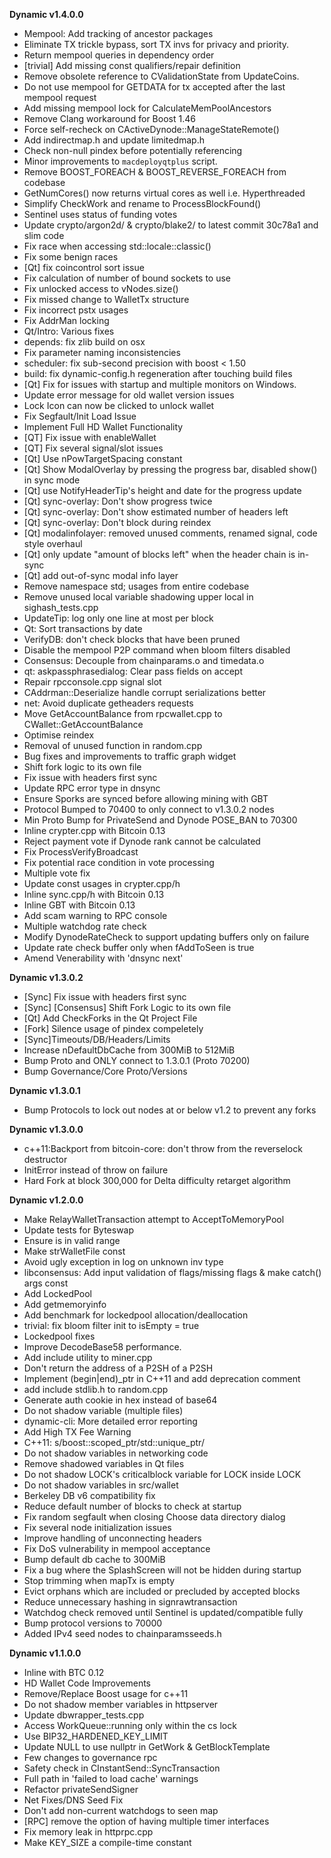 **Dynamic v1.4.0.0**

* Mempool: Add tracking of ancestor packages
* Eliminate TX trickle bypass, sort TX invs for privacy and priority.
* Return mempool queries in dependency order
* [trivial] Add missing const qualifiers/repair definition
* Remove obsolete reference to CValidationState from UpdateCoins.
* Do not use mempool for GETDATA for tx accepted after the last mempool request
* Add missing mempool lock for CalculateMemPoolAncestors
* Remove Clang workaround for Boost 1.46
* Force self-recheck on CActiveDynode::ManageStateRemote()
* Add indirectmap.h and update limitedmap.h
* Check non-null pindex before potentially referencing
* Minor improvements to `macdeployqtplus` script.
* Remove BOOST_FOREACH & BOOST_REVERSE_FOREACH from codebase
* GetNumCores() now returns virtual cores as well i.e. Hyperthreaded
* Simplify CheckWork and rename to ProcessBlockFound()
* Sentinel uses status of funding votes
* Update crypto/argon2d/ & crypto/blake2/ to latest commit 30c78a1 and slim code
* Fix race when accessing std::locale::classic()
* Fix some benign races
* [Qt] fix coincontrol sort issue
* Fix calculation of number of bound sockets to use
* Fix unlocked access to vNodes.size()
* Fix missed change to WalletTx structure
* Fix incorrect pstx usages
* Fix AddrMan locking
* Qt/Intro: Various fixes
* depends: fix zlib build on osx
* Fix parameter naming inconsistencies
* scheduler: fix sub-second precision with boost < 1.50
* build: fix dynamic-config.h regeneration after touching build files
* [Qt] Fix for issues with startup and multiple monitors on Windows.
* Update error message for old wallet version issues
* Lock Icon can now be clicked to unlock wallet
* Fix Segfault/Init Load Issue
* Implement Full HD Wallet Functionality
* [QT] Fix issue with enableWallet
* [QT] Fix several signal/slot issues
* [Qt] Use nPowTargetSpacing constant
* [Qt] Show ModalOverlay by pressing the progress bar, disabled show() in sync mode
* [Qt] use NotifyHeaderTip's height and date for the progress update
* [Qt] sync-overlay: Don't show progress twice
* [Qt] sync-overlay: Don't show estimated number of headers left
* [Qt] sync-overlay: Don't block during reindex
* [Qt] modalinfolayer: removed unused comments, renamed signal, code style overhaul
* [Qt] only update "amount of blocks left" when the header chain is in-sync
* [Qt] add out-of-sync modal info layer
* Remove namespace std; usages from entire codebase
* Remove unused local variable shadowing upper local in sighash_tests.cpp
* UpdateTip: log only one line at most per block
* Qt: Sort transactions by date
* VerifyDB: don't check blocks that have been pruned
* Disable the mempool P2P command when bloom filters disabled
* Consensus: Decouple from chainparams.o and timedata.o
* qt: askpassphrasedialog: Clear pass fields on accept
* Repair rpcconsole.cpp signal slot
* CAddrman::Deserialize handle corrupt serializations better
* net: Avoid duplicate getheaders requests
* Move GetAccountBalance from rpcwallet.cpp to CWallet::GetAccountBalance
* Optimise reindex
* Removal of unused function in random.cpp
* Bug fixes and improvements to traffic graph widget
* Shift fork logic to its own file
* Fix issue with headers first sync
* Update RPC error type in dnsync
* Ensure Sporks are synced before allowing mining with GBT
* Protocol Bumped to 70400 to only connect to v1.3.0.2 nodes
* Min Proto Bump for PrivateSend and Dynode POSE_BAN to 70300
* Inline crypter.cpp with Bitcoin 0.13
* Reject payment vote if Dynode rank cannot be calculated
* Fix ProcessVerifyBroadcast
* Fix potential race condition in vote processing
* Multiple vote fix
* Update const usages in crypter.cpp/h
* Inline sync.cpp/h with Bitcoin 0.13
* Inline GBT with Bitcoin 0.13
* Add scam warning to RPC console
* Multiple watchdog rate check
* Modify DynodeRateCheck to support updating buffers only on failure
* Update rate check buffer only when fAddToSeen is true
* Amend Venerability with 'dnsync next'


**Dynamic v1.3.0.2**

* [Sync] Fix issue with headers first sync
* [Sync] [Consensus] Shift Fork Logic to its own file
* [Qt] Add CheckForks in the Qt Project File
* [Fork] Silence usage of pindex compeletely
* [Sync]Timeouts/DB/Headers/Limits
* Increase nDefaultDbCache from 300MiB to 512MiB
* Bump Proto and ONLY connect to 1.3.0.1 (Proto 70200)
* Bump Governance/Core Proto/Versions


**Dynamic v1.3.0.1**

* Bump Protocols to lock out nodes at or below v1.2 to prevent any forks


**Dynamic v1.3.0.0**

* c++11:Backport from bitcoin-core: don't throw from the reverselock destructor
* InitError instead of throw on failure
* Hard Fork at block 300,000 for Delta difficulty retarget algorithm


**Dynamic v1.2.0.0**

* Make RelayWalletTransaction attempt to AcceptToMemoryPool
* Update tests for Byteswap
* Ensure is in valid range
* Make strWalletFile const
* Avoid ugly exception in log on unknown inv type
* libconsensus: Add input validation of flags/missing flags & make catch() args const
* Add LockedPool
* Add getmemoryinfo
* Add benchmark for lockedpool allocation/deallocation
* trivial: fix bloom filter init to isEmpty = true
* Lockedpool fixes
* Improve DecodeBase58 performance.
* Add include utility to miner.cpp
* Don't return the address of a P2SH of a P2SH
* Implement (begin|end)_ptr in C++11 and add deprecation comment
* add include stdlib.h to random.cpp
* Generate auth cookie in hex instead of base64
* Do not shadow variable (multiple files)
* dynamic-cli: More detailed error reporting
* Add High TX Fee Warning
* C++11: s/boost::scoped_ptr/std::unique_ptr/
* Do not shadow variables in networking code
* Remove shadowed variables in Qt files
* Do not shadow LOCK's criticalblock variable for LOCK inside LOCK
* Do not shadow variables in src/wallet
* Berkeley DB v6 compatibility fix
* Reduce default number of blocks to check at startup
* Fix random segfault when closing Choose data directory dialog
* Fix several node initialization issues
* Improve handling of unconnecting headers
* Fix DoS vulnerability in mempool acceptance
* Bump default db cache to 300MiB
* Fix a bug where the SplashScreen will not be hidden during startup
* Stop trimming when mapTx is empty
* Evict orphans which are included or precluded by accepted blocks
* Reduce unnecessary hashing in signrawtransaction
* Watchdog check removed until Sentinel is updated/compatible fully
* Bump protocol versions to 70000
* Added IPv4 seed nodes to chainparamsseeds.h


**Dynamic v1.1.0.0**

* Inline with BTC 0.12		
* HD Wallet Code Improvements		
* Remove/Replace Boost usage for c++11		
* Do not shadow member variables in httpserver		
* Update dbwrapper_tests.cpp		
* Access WorkQueue::running only within the cs lock		
* Use BIP32_HARDENED_KEY_LIMIT		
* Update NULL to use nullptr in GetWork & GetBlockTemplate		
* Few changes to governance rpc		
* Safety check in CInstantSend::SyncTransaction		
* Full path in 'failed to load cache' warnings		
* Refactor privateSendSigner		
* Net Fixes/DNS Seed Fix		
* Don't add non-current watchdogs to seen map		
* [RPC] remove the option of having multiple timer interfaces		
* Fix memory leak in httprpc.cpp		
* Make KEY_SIZE a compile-time constant

